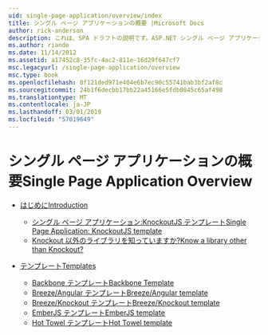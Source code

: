 ```yaml
---
uid: single-page-application/overview/index
title: シングル ページ アプリケーションの概要 |Microsoft Docs
author: rick-anderson
description: これは、SPA ドラフトの説明です。ASP.NET シングル ページ アプリケーション (SPA) は、MVC 4 beta のプレビューで新しい機能です。 これより優れたエンド ツー エンド e を提供します。
ms.author: riande
ms.date: 11/14/2012
ms.assetid: a17452c8-35fc-4ac2-811e-16d29f647cf7
msc.legacyurl: /single-page-application/overview
msc.type: book
ms.openlocfilehash: 0f121ded971e404e6b7ec90c55741bab3bf2af8c
ms.sourcegitcommit: 24b1f6decbb17bb22a45166e5fdb0845c65af498
ms.translationtype: MT
ms.contentlocale: ja-JP
ms.lasthandoff: 03/01/2019
ms.locfileid: "57019649"
---
```

<a name="single-page-application-overview"></a><span data-ttu-id="6cca2-104">シングル ページ アプリケーションの概要</span><span class="sxs-lookup"><span data-stu-id="6cca2-104">Single Page Application Overview</span></span>
====================
- [<span data-ttu-id="6cca2-105">はじめに</span><span class="sxs-lookup"><span data-stu-id="6cca2-105">Introduction</span></span>](introduction/index.md)

    - [<span data-ttu-id="6cca2-106">シングル ページ アプリケーション:KnockoutJS テンプレート</span><span class="sxs-lookup"><span data-stu-id="6cca2-106">Single Page Application: KnockoutJS template</span></span>](introduction/knockoutjs-template.md)
    - [<span data-ttu-id="6cca2-107">Knockout 以外のライブラリを知っていますか?</span><span class="sxs-lookup"><span data-stu-id="6cca2-107">Know a library other than Knockout?</span></span>](introduction/other-libraries.md)
- [<span data-ttu-id="6cca2-108">テンプレート</span><span class="sxs-lookup"><span data-stu-id="6cca2-108">Templates</span></span>](templates/index.md)

    - [<span data-ttu-id="6cca2-109">Backbone テンプレート</span><span class="sxs-lookup"><span data-stu-id="6cca2-109">Backbone Template</span></span>](templates/backbonejs-template.md)
    - [<span data-ttu-id="6cca2-110">Breeze/Angular テンプレート</span><span class="sxs-lookup"><span data-stu-id="6cca2-110">Breeze/Angular template</span></span>](templates/breezeangular-template.md)
    - [<span data-ttu-id="6cca2-111">Breeze/Knockout テンプレート</span><span class="sxs-lookup"><span data-stu-id="6cca2-111">Breeze/Knockout template</span></span>](templates/breezeknockout-template.md)
    - [<span data-ttu-id="6cca2-112">EmberJS テンプレート</span><span class="sxs-lookup"><span data-stu-id="6cca2-112">EmberJS template</span></span>](templates/emberjs-template.md)
    - [<span data-ttu-id="6cca2-113">Hot Towel テンプレート</span><span class="sxs-lookup"><span data-stu-id="6cca2-113">Hot Towel template</span></span>](templates/hottowel-template.md)
